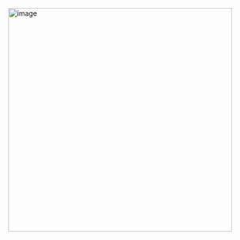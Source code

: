 <img width="453" alt="image" src="https://github.com/spectraldesign/csharp-api-cinema-challenge/assets/59234024/25eed8aa-2b11-45d8-8ee1-3a4571bda5a4">
